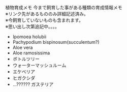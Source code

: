 ---
---

植物育成メモ
今まで飼育した事がある種類の育成情報メモ  
※リンク先があるもののみ詳細記述済み。  
※今飼育していないものも含まれます。  
※思い出し次第追記中。。。。

* Ipomoea holubii
* Pachypodium bispinosum(succulentum?)
* Aloe vera
* Aloe ramosissima
* ボトルツリー
* ウォーターマッシュルーム
* エケベリア
* ヒガクシダ
* ...??????
ガステリア